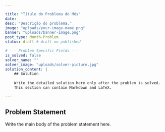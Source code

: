 ```yaml
---

title: "Título do Problema do Mês"
date:
desc: "Descrição do problema."
image: "uploads/your-image-name.png"
banner: "uploads/banner-image.png"
post_type: Month-Problem
status: draft # draft ou published

# --- Problem Specific Fields ---
is_solved: false
solver_name: ""
solver_image: "uploads/solver-picture.jpg"
solution_content: |
    ## Solution
    
    Write the detailed solution here only after the problem is solved.
    This section can contain Markdown and LaTeX.

---
```


## Problem Statement

Write the main body of the problem statement here.